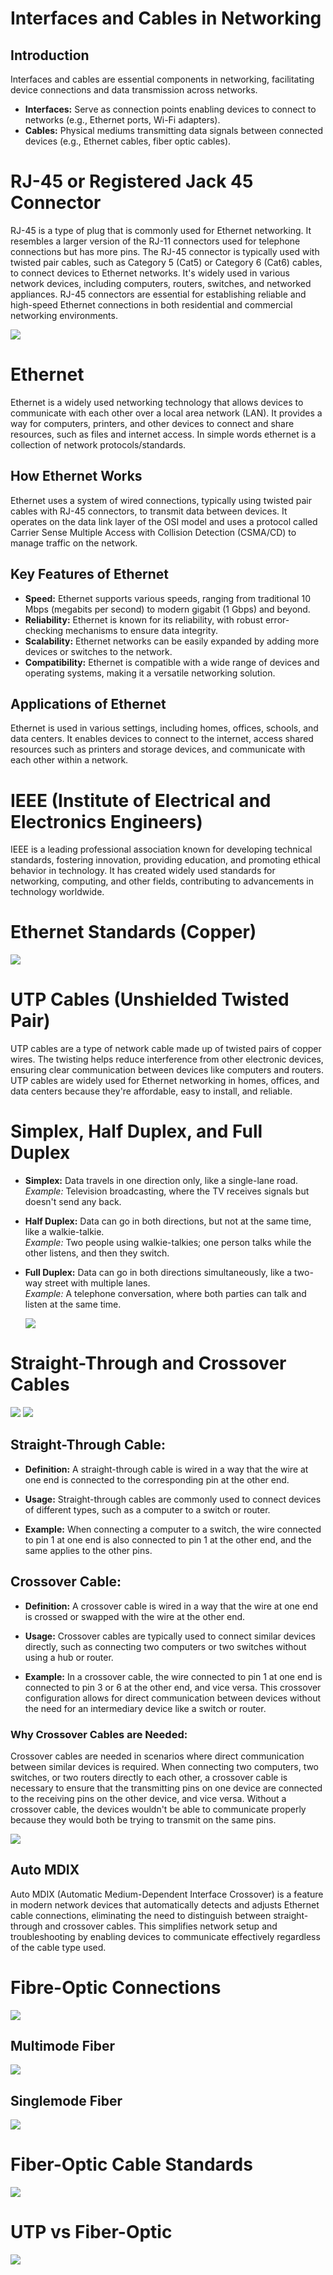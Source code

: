 # Interfaces and Cables in Networking

## Introduction

Interfaces and cables are essential components in networking, facilitating device connections and data transmission across networks. 

- **Interfaces:** Serve as connection points enabling devices to connect to networks (e.g., Ethernet ports, Wi-Fi adapters).
- **Cables:** Physical mediums transmitting data signals between connected devices (e.g., Ethernet cables, fiber optic cables). 

# RJ-45 or Registered Jack 45 Connector 

RJ-45 is a type of plug that is commonly used for Ethernet networking. It resembles a larger version of the RJ-11 connectors used for telephone connections but has more pins. The RJ-45 connector is typically used with twisted pair cables, such as Category 5 (Cat5) or Category 6 (Cat6) cables, to connect devices to Ethernet networks. It's widely used in various network devices, including computers, routers, switches, and networked appliances. RJ-45 connectors are essential for establishing reliable and high-speed Ethernet connections in both residential and commercial networking environments.

<img src='./rj-45.png'>

# Ethernet

Ethernet is a widely used networking technology that allows devices to communicate with each other over a local area network (LAN). It provides a way for computers, printers, and other devices to connect and share resources, such as files and internet access. In simple words ethernet is a collection of network protocols/standards.

## How Ethernet Works

Ethernet uses a system of wired connections, typically using twisted pair cables with RJ-45 connectors, to transmit data between devices. It operates on the data link layer of the OSI model and uses a protocol called Carrier Sense Multiple Access with Collision Detection (CSMA/CD) to manage traffic on the network.

## Key Features of Ethernet

- **Speed:** Ethernet supports various speeds, ranging from traditional 10 Mbps (megabits per second) to modern gigabit (1 Gbps) and beyond.
- **Reliability:** Ethernet is known for its reliability, with robust error-checking mechanisms to ensure data integrity.
- **Scalability:** Ethernet networks can be easily expanded by adding more devices or switches to the network.
- **Compatibility:** Ethernet is compatible with a wide range of devices and operating systems, making it a versatile networking solution.

## Applications of Ethernet

Ethernet is used in various settings, including homes, offices, schools, and data centers. It enables devices to connect to the internet, access shared resources such as printers and storage devices, and communicate with each other within a network.

# IEEE (Institute of Electrical and Electronics Engineers)

IEEE is a leading professional association known for developing technical standards, fostering innovation, providing education, and promoting ethical behavior in technology. It has created widely used standards for networking, computing, and other fields, contributing to advancements in technology worldwide.

# Ethernet Standards (Copper)

<img src='./eth-sta.png'>

# UTP Cables (Unshielded Twisted Pair)

UTP cables are a type of network cable made up of twisted pairs of copper wires. The twisting helps reduce interference from other electronic devices, ensuring clear communication between devices like computers and routers. UTP cables are widely used for Ethernet networking in homes, offices, and data centers because they're affordable, easy to install, and reliable.

# Simplex, Half Duplex, and Full Duplex

- **Simplex:** Data travels in one direction only, like a single-lane road.  
  *Example:* Television broadcasting, where the TV receives signals but doesn't send any back.

- **Half Duplex:** Data can go in both directions, but not at the same time, like a walkie-talkie.  
  *Example:* Two people using walkie-talkies; one person talks while the other listens, and then they switch.

- **Full Duplex:** Data can go in both directions simultaneously, like a two-way street with multiple lanes.  
  *Example:* A telephone conversation, where both parties can talk and listen at the same time.

  <img src='./fd.png'>

# Straight-Through and Crossover Cables
  
<img src='./ST.png'>
<img src='./C.png'>

## Straight-Through Cable:

- **Definition:** A straight-through cable is wired in a way that the wire at one end is connected to the corresponding pin at the other end.
  
- **Usage:** Straight-through cables are commonly used to connect devices of different types, such as a computer to a switch or router.

- **Example:** When connecting a computer to a switch, the wire connected to pin 1 at one end is also connected to pin 1 at the other end, and the same applies to the other pins.

## Crossover Cable:

- **Definition:** A crossover cable is wired in a way that the wire at one end is crossed or swapped with the wire at the other end.
  
- **Usage:** Crossover cables are typically used to connect similar devices directly, such as connecting two computers or two switches without using a hub or router.

- **Example:** In a crossover cable, the wire connected to pin 1 at one end is connected to pin 3 or 6 at the other end, and vice versa. This crossover configuration allows for direct communication between devices without the need for an intermediary device like a switch or router.

### Why Crossover Cables are Needed:

Crossover cables are needed in scenarios where direct communication between similar devices is required. When connecting two computers, two switches, or two routers directly to each other, a crossover cable is necessary to ensure that the transmitting pins on one device are connected to the receiving pins on the other device, and vice versa. Without a crossover cable, the devices wouldn't be able to communicate properly because they would both be trying to transmit on the same pins.

<img src='./every.png'>

## Auto MDIX

Auto MDIX (Automatic Medium-Dependent Interface Crossover) is a feature in modern network devices that automatically detects and adjusts Ethernet cable connections, eliminating the need to distinguish between straight-through and crossover cables. This simplifies network setup and troubleshooting by enabling devices to communicate effectively regardless of the cable type used.

# Fibre-Optic Connections

<img src='./foc.png'>

## Multimode Fiber

<img src='./mf.png'>

## Singlemode Fiber

<img src='./sf.png'>

# Fiber-Optic Cable Standards

<img src='./FOC-S.png'>

# UTP vs Fiber-Optic

<img src='./uvsf.png'>
